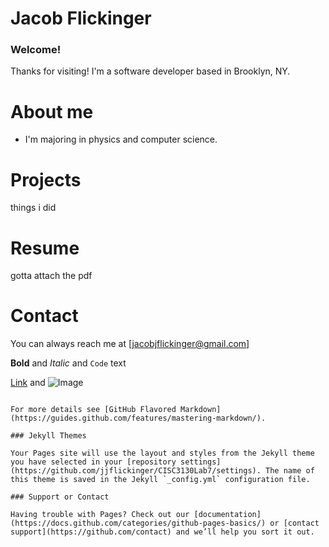 # Jacob Flickinger

### Welcome!

Thanks for visiting! I'm a software developer based in Brooklyn, NY.

# About me

- I'm majoring in physics and computer science.

# Projects

things i did

# Resume

gotta attach the pdf

# Contact

You can always reach me at [jacobjflickinger@gmail.com]

**Bold** and _Italic_ and `Code` text

[Link](url) and ![Image](src)
```

For more details see [GitHub Flavored Markdown](https://guides.github.com/features/mastering-markdown/).

### Jekyll Themes

Your Pages site will use the layout and styles from the Jekyll theme you have selected in your [repository settings](https://github.com/jjflickinger/CISC3130Lab7/settings). The name of this theme is saved in the Jekyll `_config.yml` configuration file.

### Support or Contact

Having trouble with Pages? Check out our [documentation](https://docs.github.com/categories/github-pages-basics/) or [contact support](https://github.com/contact) and we’ll help you sort it out.

